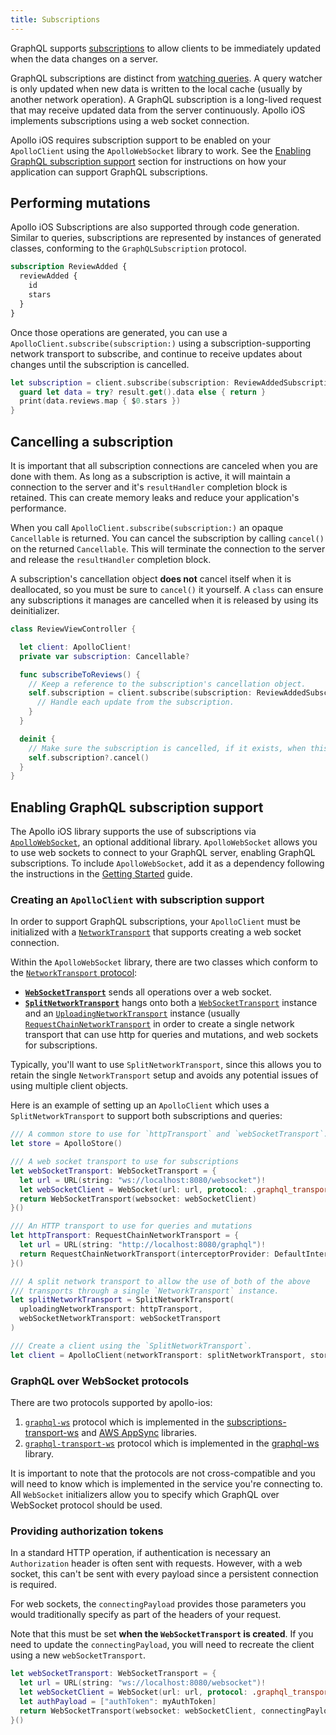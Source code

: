 ```yaml
---
title: Subscriptions
---
```


GraphQL supports [subscriptions](https://graphql.org/blog/subscriptions-in-graphql-and-relay/) to allow clients to be immediately updated when the data changes on a server.

GraphQL subscriptions are distinct from [watching queries](./queries#watching-queries). A query watcher is only updated when new data is written to the local cache (usually by another network operation). A GraphQL subscription is a long-lived request that may receive updated data from the server continuously. Apollo iOS implements subscriptions using a web socket connection.

Apollo iOS requires subscription support to be enabled on your `ApolloClient` using the `ApolloWebSocket` library to work. See the [Enabling GraphQL subscription support](#enabling-graphql-subscription-support) section for instructions on how your application can support GraphQL subscriptions.

## Performing mutations

Apollo iOS Subscriptions are also supported through code generation. Similar to queries, subscriptions are represented by instances of generated classes, conforming to the `GraphQLSubscription` protocol.

```graphql title="ReviewAddedSubscription.graphql"
subscription ReviewAdded {
  reviewAdded {
    id
    stars
  }
}
```

Once those operations are generated, you can use a `ApolloClient.subscribe(subscription:)` using a subscription-supporting network transport to subscribe, and continue to receive updates about changes until the subscription is cancelled.

```swift
let subscription = client.subscribe(subscription: ReviewAddedSubscription()) { result in
  guard let data = try? result.get().data else { return }
  print(data.reviews.map { $0.stars })
}
```

## Cancelling a subscription

It is important that all subscription connections are canceled when you are done with them. As long as a subscription is active, it will maintain a connection to the server and it's `resultHandler` completion block is retained. This can create memory leaks and reduce your application's performance.

When you call `ApolloClient.subscribe(subscription:)` an opaque `Cancellable` is returned. You can cancel the subscription by calling `cancel()` on the returned `Cancellable`. This will terminate the connection to the server and release the `resultHandler` completion block.

A subscription's cancellation object **does not** cancel itself when it is deallocated, so you must be sure to `cancel()` it yourself. A `class` can ensure any subscriptions it manages are cancelled when it is released by using its deinitializer.

```swift
class ReviewViewController {

  let client: ApolloClient!
  private var subscription: Cancellable?

  func subscribeToReviews() {
    // Keep a reference to the subscription's cancellation object.
    self.subscription = client.subscribe(subscription: ReviewAddedSubscription()) { [weak self] result in
      // Handle each update from the subscription.
    }
  }

  deinit {
    // Make sure the subscription is cancelled, if it exists, when this object is deallocated.
    self.subscription?.cancel()
  }
}
```

## Enabling GraphQL subscription support

The Apollo iOS library supports the use of subscriptions via [`ApolloWebSocket`](https://www.apollographql.com/docs/ios/docc/documentation/apollowebsocket), an optional additional library. `ApolloWebSocket` allows you to use web sockets to connect to your GraphQL server, enabling GraphQL subscriptions. To include `ApolloWebSocket`, add it as a dependency following the instructions in the [Getting Started](./../get-started) guide.

### Creating an `ApolloClient` with subscription support

In order to support GraphQL subscriptions, your `ApolloClient` must be initialized with a [`NetworkTransport`](https://www.apollographql.com/docs/ios/docc/documentation/apollo/networktransport) that supports creating a web socket connection.

Within the `ApolloWebSocket` library, there are two classes which conform to the [`NetworkTransport` protocol](https://www.apollographql.com/docs/ios/docc/documentation/apollo/networktransport):

- **[`WebSocketTransport`](https://www.apollographql.com/docs/ios/docc/documentation/apollowebsocket/websockettransport)** sends all operations over a web socket.
- **[`SplitNetworkTransport`](https://www.apollographql.com/docs/ios/docc/documentation/apollowebsocket/splitnetworktransport)** hangs onto both a [`WebSocketTransport`](https://www.apollographql.com/docs/ios/docc/documentation/apollowebsocket/websockettransport) instance and an [`UploadingNetworkTransport`](https://www.apollographql.com/docs/ios/docc/documentation/apollo/uploadingnetworktransport) instance (usually [`RequestChainNetworkTransport`](https://www.apollographql.com/docs/ios/docc/documentation/apollo/requestchainnetworktransport) in order to create a single network transport that can use http for queries and mutations, and web sockets for subscriptions.

Typically, you'll want to use `SplitNetworkTransport`, since this allows you to retain the single `NetworkTransport` setup and avoids any potential issues of using multiple client objects.

Here is an example of setting up an `ApolloClient` which uses a `SplitNetworkTransport` to support both subscriptions and queries:

```swift
/// A common store to use for `httpTransport` and `webSocketTransport`.
let store = ApolloStore()

/// A web socket transport to use for subscriptions
let webSocketTransport: WebSocketTransport = {
  let url = URL(string: "ws://localhost:8080/websocket")!
  let webSocketClient = WebSocket(url: url, protocol: .graphql_transport_ws)
  return WebSocketTransport(websocket: webSocketClient)
}()

/// An HTTP transport to use for queries and mutations
let httpTransport: RequestChainNetworkTransport = {
  let url = URL(string: "http://localhost:8080/graphql")!
  return RequestChainNetworkTransport(interceptorProvider: DefaultInterceptorProvider(store: store), endpointURL: url)
}()

/// A split network transport to allow the use of both of the above
/// transports through a single `NetworkTransport` instance.
let splitNetworkTransport = SplitNetworkTransport(
  uploadingNetworkTransport: httpTransport,
  webSocketNetworkTransport: webSocketTransport
)

/// Create a client using the `SplitNetworkTransport`.
let client = ApolloClient(networkTransport: splitNetworkTransport, store: store)
```

### GraphQL over WebSocket protocols

There are two protocols supported by apollo-ios:
1. [`graphql-ws`](https://github.com/apollographql/subscriptions-transport-ws/blob/master/PROTOCOL.md) protocol which is implemented in the [subscriptions-transport-ws](https://github.com/apollographql/subscriptions-transport-ws) and [AWS AppSync](https://docs.aws.amazon.com/appsync/latest/devguide/real-time-websocket-client.html#handshake-details-to-establish-the-websocket-connection) libraries.
2. [`graphql-transport-ws`](https://github.com/enisdenjo/graphql-ws/blob/master/PROTOCOL.md) protocol which is implemented in the [graphql-ws](https://github.com/enisdenjo/graphql-ws) library.

It is important to note that the protocols are not cross-compatible and you will need to know which is implemented in the service you're connecting to. All `WebSocket` initializers allow you to specify which GraphQL over WebSocket protocol should be used.

### Providing authorization tokens

In a standard HTTP operation, if authentication is necessary an `Authorization` header is often sent with requests. However, with a web socket, this can't be sent with every payload since a persistent connection is required.

For web sockets, the `connectingPayload` provides those parameters you would traditionally specify as part of the headers of your request.

Note that this must be set **when the `WebSocketTransport` is created**. If you need to update the `connectingPayload`, you will need to recreate the client using a new `webSocketTransport`.

```swift
let webSocketTransport: WebSocketTransport = {
  let url = URL(string: "ws://localhost:8080/websocket")!
  let webSocketClient = WebSocket(url: url, protocol: .graphql_transport_ws)
  let authPayload = ["authToken": myAuthToken]
  return WebSocketTransport(websocket: webSocketClient, connectingPayload: authPayload)
}()
```
